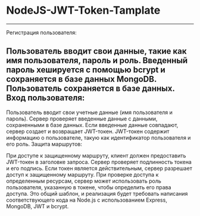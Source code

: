 # NodeJS-JWT-Token-Tamplate
-----------------------------------------------------------------------------------------------------
Регистрация пользователя:

Пользователь вводит свои данные, такие как имя пользователя, пароль и роль.
Введенный пароль хешируется с помощью bcrypt и сохраняется в базе данных MongoDB.
Пользователь сохраняется в базе данных.
Вход пользователя:
-----------------------------------------------------------------------------------------------------
Пользователь вводит свои учетные данные (имя пользователя и пароль).
Сервер проверяет введенные данные с данными, сохраненными в базе данных.
Если введенные данные совпадают, сервер создает и возвращает JWT-токен.
JWT-токен содержит информацию о пользователе, такую как идентификатор пользователя и его роль.
Защита маршрутов:

При доступе к защищенному маршруту, клиент должен предоставить JWT-токен в заголовке запроса.
Сервер проверяет подлинность токена и его подпись.
Если токен является действительным, сервер разрешает доступ к защищенному маршруту.
При проверке доступа к определенным ресурсам, сервер может использовать роль пользователя, указанную в токене, чтобы определить его права доступа.
Это общий шаблон, и реализация будет требовать написания соответствующего кода на Node.js с использованием Express, MongoDB, JWT и bcrypt.
